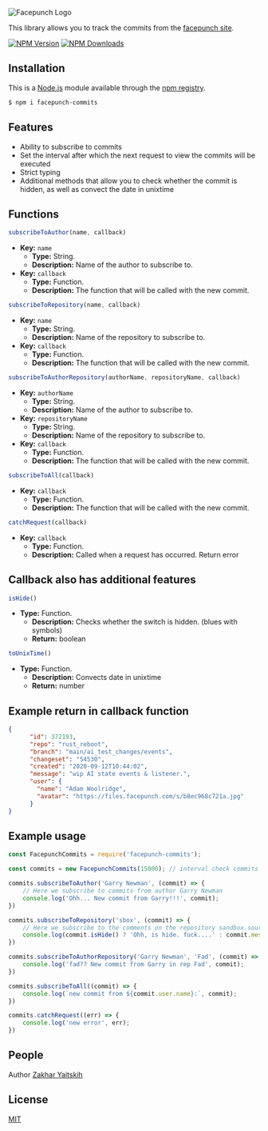 ![Facepunch Logo](https://commits.facepunch.com/logo.svg)

This library allows you to track the commits from the [facepunch site](https://commits.facepunch.com).

[![NPM Version][npm-image]][npm-url]
[![NPM Downloads][downloads-image]][downloads-url]

## Installation

This is a [Node.js](https://nodejs.org/en/) module available through the
[npm registry](https://www.npmjs.com/).

```bash
$ npm i facepunch-commits
```

## Features

* Ability to subscribe to commits
* Set the interval after which the next request to view the commits will be executed
* Strict typing
* Additional methods that allow you to check whether the commit is hidden, as well as convect the date in unixtime

## Functions

```js
subscribeToAuthor(name, callback)
```

* **Key:** `name`
    * **Type:** String.
    * **Description:** Name of the author to subscribe to.
* **Key:** `callback`
    * **Type:** Function.
    * **Description:** The function that will be called with the new commit.

```js
subscribeToRepository(name, callback)
```

* **Key:** `name`
    * **Type:** String.
    * **Description:** Name of the repository to subscribe to.
* **Key:** `callback`
    * **Type:** Function.
    * **Description:** The function that will be called with the new commit.

```js
subscribeToAuthorRepository(authorName, repositoryName, callback)
```

* **Key:** `authorName`
    * **Type:** String.
    * **Description:** Name of the author to subscribe to.
* **Key:** `repositoryName`
    * **Type:** String.
    * **Description:** Name of the repository to subscribe to.
* **Key:** `callback`
    * **Type:** Function.
    * **Description:** The function that will be called with the new commit.

```js
subscribeToAll(callback)
```

* **Key:** `callback`
    * **Type:** Function.
    * **Description:** The function that will be called with the new commit.

```js
catchRequest(callback)
```

* **Key:** `callback`
    * **Type:** Function.
    * **Description:** Called when a request has occurred. Return error

## Callback also has additional features

```js
isHide()
```

* **Type:** Function.
  * **Description:** Checks whether the switch is hidden. (blues with symbols)
  * **Return:** boolean

```js
toUnixTime()
```

* **Type:** Function.
  * **Description:** Convects date in unixtime
  * **Return:** number

## Example return in callback function

```json
{
      "id": 372193,
      "repo": "rust_reboot",
      "branch": "main/ai_test_changes/events",
      "changeset": "54530",
      "created": "2020-09-12T10:44:02",
      "message": "wip AI state events & listener.",
      "user": {
        "name": "Adam Woolridge",
        "avatar": "https://files.facepunch.com/s/b8ec968c721a.jpg"
      }
}
```

## Example usage

```js
const FacepunchCommits = require('facepunch-commits');

const commits = new FacepunchCommits(15000); // interval check commits in ms

commits.subscribeToAuthor('Garry Newman', (commit) => {
	// Here we subscribe to commits from author Garry Newman
	console.log('Ohh... New commit from Garry!!!', commit);
})

commits.subscribeToRepository('sbox', (commit) => {
	// Here we subscribe to the comments on the repository sandbox.source
	console.log(commit.isHide() ? 'Ohh, is hide. fuck....' : commit.message);
})

commits.subscribeToAuthorRepository('Garry Newman', 'Fad', (commit) => {
	console.log('fad?? New commit from Garry in rep Fad', commit);
})

commits.subscribeToAll((commit) => {
	console.log(`new commit from ${commit.user.name}:`, commit);
})

commits.catchRequest((err) => {
	console.log('new error', err);
})
```

## People
Author [Zakhar Yaitskih](https://github.com/ZakharYA)

## License

[MIT](LICENSE)

[npm-image]: https://img.shields.io/npm/v/facepunch-commits.svg
[npm-url]: https://www.npmjs.com/package/facepunch-commits
[downloads-image]: https://img.shields.io/npm/dm/facepunch-commits
[downloads-url]: https://npmcharts.com/compare/facepunch-commits?minimal=true

